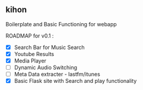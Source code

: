 ## kihon
Boilerplate and Basic Functioning for webapp

ROADMAP for v0.1 :

- [x] Search Bar for Music Search
- [x] Youtube Results
- [x] Media Player
- [ ] Dynamic Audio Switching
- [ ] Meta Data extracter - lastfm/itunes
- [x] Basic Flask site with Search and play functionality
